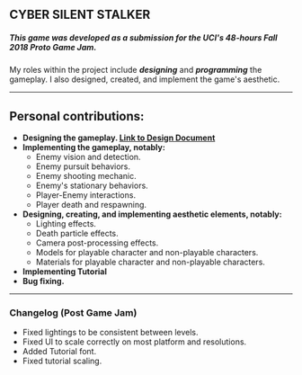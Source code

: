 ## CYBER SILENT STALKER
##### This game was developed as a submission for the UCI's **_48-hours Fall 2018 Proto Game Jam_**.

My roles within the project include **_designing_** and **_programming_** the gameplay. I also designed, created, and implement the game's aesthetic.

---

## **Personal contributions:**
- **Designing the gameplay. [Link to Design Document](Design_Document.docx)**
- **Implementing the gameplay, notably:**
  - Enemy vision and detection.
  - Enemy pursuit behaviors.
  - Enemy shooting mechanic.
  - Enemy's stationary behaviors.
  - Player-Enemy interactions.
  - Player death and respawning.
- **Designing, creating, and implementing aesthetic elements, notably:**
  - Lighting effects.
  - Death particle effects.
  - Camera post-processing effects.
  - Models for playable character and non-playable characters.
  - Materials for playable character and non-playable characters.
- **Implementing Tutorial**
- **Bug fixing.**

---

### Changelog (Post Game Jam)
- Fixed lightings to be consistent between levels.
- Fixed UI to scale correctly on most platform and resolutions.
- Added Tutorial font.
- Fixed tutorial scaling.
